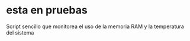 # esta en pruebas
Script sencillo que monitorea el uso de la memoria RAM y la temperatura del sistema
